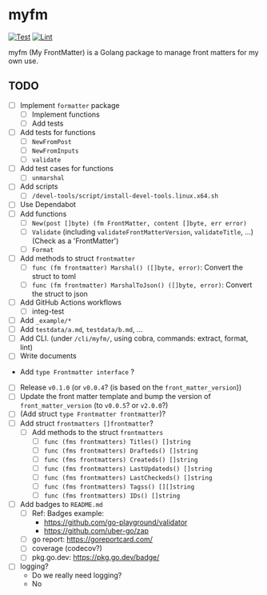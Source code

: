 # myfm

[![Test](https://github.com/rnazmo/myfm/actions/workflows/test.yml/badge.svg)](https://github.com/rnazmo/myfm/actions/workflows/test.yml)
[![Lint](https://github.com/rnazmo/myfm/actions/workflows/lint.yml/badge.svg)](https://github.com/rnazmo/myfm/actions/workflows/lint.yml)

myfm (My FrontMatter) is a Golang package to manage front matters for my own use.

## TODO

- [ ] Implement `formatter` package
  - [ ] Implement functions
  - [ ] Add tests
- [ ] Add tests for functions
  - [ ] `NewFromPost`
  - [ ] `NewFromInputs`
  - [ ] `validate`
- [ ] Add test cases for functions
  - [ ] `unmarshal`
- [ ] Add scripts
  - [ ] `/devel-tools/script/install-devel-tools.linux.x64.sh`
- [ ] Use Dependabot
- [ ] Add functions
  - [ ] `New(post []byte) (fm FrontMatter, content []byte, err error)`
  - [ ] `Validate` (including `validateFrontMatterVersion`, `validateTitle`, ...) (Check as a 'FrontMatter')
  - [ ] `Format`
- [ ] Add methods to struct `frontmatter`
  - [ ] `func (fm frontmatter) Marshal() ([]byte, error)`: Convert the struct to toml
  - [ ] `func (fm frontmatter) MarshalToJson() ([]byte, error)`: Convert the struct to json
- [ ] Add GitHub Actions workflows
  - [ ] integ-test
- [ ] Add `_example/*`
- [ ] Add `testdata/a.md`, `testdata/b.md`, ...
- [ ] Add CLI. (under `/cli/myfm/`, using cobra, commands: extract, format, lint)
- [ ] Write documents
- Add `type Frontmatter interface` ?
- [ ] Release `v0.1.0` (or `v0.0.4`? (is based on the `front_matter_version`))
- [ ] Update the front matter template and bump the version of `front_matter_version` (to `v0.0.5`? or `v2.0.0`?)
- [ ] (Add struct `type Frontmatter frontmatter`)?
- [ ] Add struct `frontmatters []frontmatter`?
  - [ ] Add methods to the struct `frontmatters`
    - [ ] `func (fms frontmatters) Titles() []string`
    - [ ] `func (fms frontmatters) Drafteds() []string`
    - [ ] `func (fms frontmatters) Createds() []string`
    - [ ] `func (fms frontmatters) LastUpdateds() []string`
    - [ ] `func (fms frontmatters) LastCheckeds() []string`
    - [ ] `func (fms frontmatters) Tagss() [][]string`
    - [ ] `func (fms frontmatters) IDs() []string`
- [ ] Add badges to `README.md`
  - [ ] Ref: Badges example:
    - https://github.com/go-playground/validator
    - https://github.com/uber-go/zap
  - [ ] go report: https://goreportcard.com/
  - [ ] coverage (codecov?)
  - [ ] pkg.go.dev: https://pkg.go.dev/badge/
- [ ] logging?
  - Do we really need logging?
  - No
